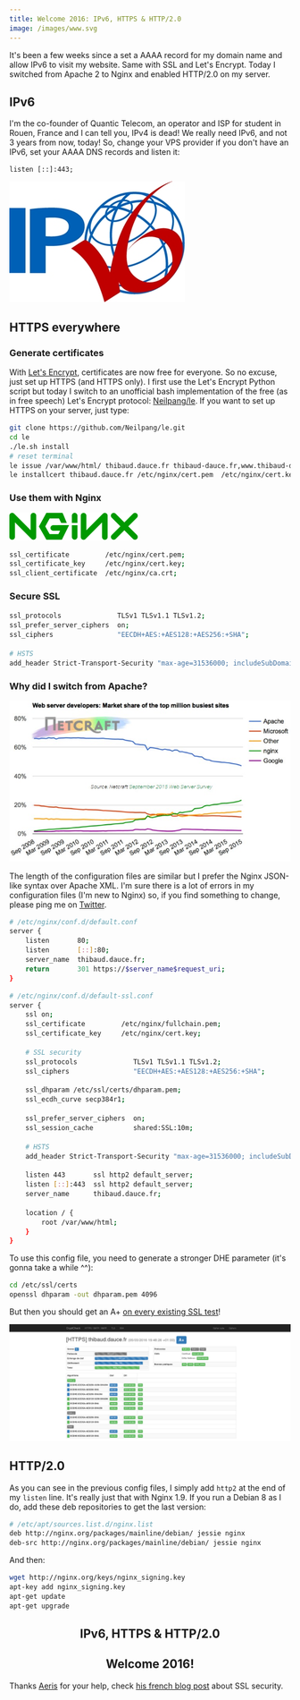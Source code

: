 ```yaml
---
title: Welcome 2016: IPv6, HTTPS & HTTP/2.0
image: /images/www.svg
---
```


It's been a few weeks since a set a AAAA record for my domain name and allow IPv6 to visit my website. Same with SSL and Let's Encrypt. Today I switched from Apache 2 to Nginx and enabled HTTP/2.0 on my server.

<!--more-->

## IPv6

I'm the co-founder of Quantic Telecom, an operator and ISP for student in Rouen, France and I can tell you, IPv4 is dead! We really need IPv6, and not 3 years from now, today! So, change your VPS provider if you don't have an IPv6, set your AAAA DNS records and listen it:
```
listen [::]:443;
```

![IPv6 is the most recent version of the Internet Protocol](/images/ipv6.png)

## HTTPS everywhere

### Generate certificates

With [Let's Encrypt](https://letsencrypt.org/), certificates are now free for everyone. So no excuse, just set up HTTPS (and HTTPS only). I first use the Let's Encrypt Python script but today I switch to an unofficial bash implementation of the free (as in free speech) Let's Encrypt protocol: [Neilpang/le](https://github.com/Neilpang/le). If you want to set up HTTPS on your server, just type:
```bash
git clone https://github.com/Neilpang/le.git
cd le
./le.sh install
# reset terminal
le issue /var/www/html/ thibaud.dauce.fr thibaud-dauce.fr,www.thibaud-dauce.fr ec-384
le installcert thibaud.dauce.fr /etc/nginx/cert.pem  /etc/nginx/cert.key /etc/nginx/ca.crt "cp /etc/nginx/cert.pem /etc/nginx/fullchain.pem && cat /etc/nginx/ca.crt >> /etc/nginx/fullchain.pem && service nginx reload"
```

### Use them with Nginx

![Nging webserver](/images/nginx.svg)

```bash
ssl_certificate         /etc/nginx/cert.pem;
ssl_certificate_key     /etc/nginx/cert.key;
ssl_client_certificate  /etc/nginx/ca.crt;
```

### Secure SSL

```bash
ssl_protocols              TLSv1 TLSv1.1 TLSv1.2;
ssl_prefer_server_ciphers  on;
ssl_ciphers                "EECDH+AES:+AES128:+AES256:+SHA";

# HSTS
add_header Strict-Transport-Security "max-age=31536000; includeSubDomains";
```

### Why did I switch from Apache?

![Apache is losing the web to Nginx ([source](http://www.nextplatform.com/2016/02/24/how-apache-is-losing-the-web-to-nginx/))](/images/nginx-apache.jpg)

The length of the configuration files are similar but I prefer the Nginx JSON-like syntax over Apache XML. I'm sure there is a lot of errors in my configuration files (I'm new to Nginx) so, if you find something to change, please ping me on [Twitter](https://twitter.com/ThibaudDauce).

```bash
# /etc/nginx/conf.d/default.conf
server {
    listen       80;
    listen       [::]:80;
    server_name  thibaud.dauce.fr;
    return       301 https://$server_name$request_uri;
}
```

```bash
# /etc/nginx/conf.d/default-ssl.conf
server {
    ssl on;
    ssl_certificate         /etc/nginx/fullchain.pem;
    ssl_certificate_key     /etc/nginx/cert.key;

    # SSL security
    ssl_protocols              TLSv1 TLSv1.1 TLSv1.2;
    ssl_ciphers                "EECDH+AES:+AES128:+AES256:+SHA";

    ssl_dhparam /etc/ssl/certs/dhparam.pem;
    ssl_ecdh_curve secp384r1;

    ssl_prefer_server_ciphers  on;
    ssl_session_cache          shared:SSL:10m;

    # HSTS
    add_header Strict-Transport-Security "max-age=31536000; includeSubDomains";

    listen 443       ssl http2 default_server;
    listen [::]:443  ssl http2 default_server;
    server_name      thibaud.dauce.fr;

    location / {
        root /var/www/html;
    }
}
```

To use this config file, you need to generate a stronger DHE parameter (it's gonna take a while ^^):
```bash
cd /etc/ssl/certs
openssl dhparam -out dhparam.pem 4096
```

But then you should get an A+ [on every existing SSL test](https://tls.imirhil.fr/https/thibaud.dauce.fr)!

![CryptCheck](/images/cryptcheck.png)

## HTTP/2.0

As you can see in the previous config files, I simply add `http2` at the end of my `listen` line. It's really just that with Nginx 1.9. If you run a Debian 8 as I do, add these deb repositories to get the last version:
```bash
# /etc/apt/sources.list.d/nginx.list
deb http://nginx.org/packages/mainline/debian/ jessie nginx
deb-src http://nginx.org/packages/mainline/debian/ jessie nginx
```

And then:
```bash
wget http://nginx.org/keys/nginx_signing.key
apt-key add nginx_signing.key
apt-get update
apt-get upgrade
```

<h2 style="text-align: center;">IPv6, HTTPS & HTTP/2.0</h2>
<h2 style="text-align: center;">Welcome 2016!</h2>

Thanks [Aeris](https://twitter.com/aeris22) for your help, check [his french blog post](https://blog.imirhil.fr/2015/09/02/cryptcheck-verifiez-implementations-tls.html) about SSL security.
